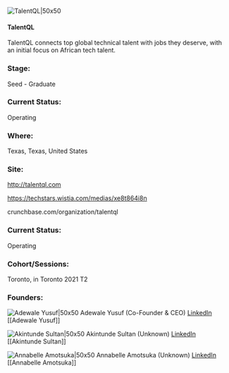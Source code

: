 

![TalentQL|50x50](https://apimg.techstars.com/connect/images/image_files/605cf367c97c0a0007ed57f2/original/g13eev4vu6tvsnkn1dxu.jpeg)

#### TalentQL
TalentQL connects top global technical talent with jobs they deserve, with an initial focus on African tech talent.

### Stage: 
Seed - Graduate 

### Current Status: 
Operating

### Where:
Texas, Texas, United States

### Site:
http://talentql.com

https://techstars.wistia.com/medias/xe8t864i8n

crunchbase.com/organization/talentql

### Current Status: 
Operating

### Cohort/Sessions: 
Toronto, in Toronto 2021 T2

### Founders: 

![Adewale Yusuf|50x50](https://apimg.techstars.com/connect/images/image_files/605b6ecdc97c0a0007ed57d6/original/Img-2.jpg) Adewale Yusuf (Co-Founder & CEO) [LinkedIn](https://linkedin.com/in/wexcely) [[Adewale Yusuf]]

![Akintunde Sultan|50x50](https://apimg.techstars.com/connect/images/image_files/60c910460599b1000715e8c7/original/6BB7BB23-A3C4-4FF0-BB63-6C90FF947723.jpeg) Akintunde Sultan (Unknown) [LinkedIn](https://linkedin.com/in/hacksultan.com) [[Akintunde Sultan]]

![Annabelle Amotsuka|50x50]() Annabelle Amotsuka (Unknown) [LinkedIn](https://) [[Annabelle Amotsuka]]


